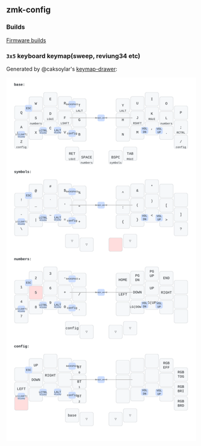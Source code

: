 ## zmk-config

### Builds
[Firmware builds](https://github.com/dcai/zmk-config/actions)

### `3x5` keyboard keymap(sweep, reviung34 etc)

Generated by @caksoylar's [keymap-drawer](https://github.com/caksoylar/keymap-drawer):

![keymap](./3x5-keymap.svg)

